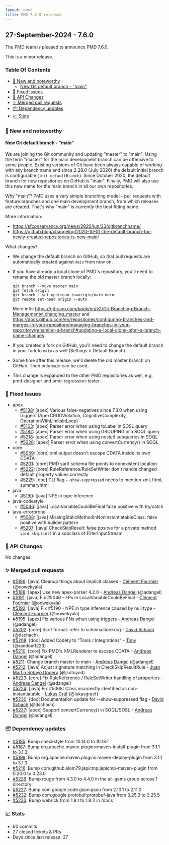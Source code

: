 ```yaml
---
layout: post
title: PMD 7.6.0 released
---
```


## 27-September-2024 - 7.6.0

The PMD team is pleased to announce PMD 7.6.0.

This is a minor release.

### Table Of Contents

* [🚀 New and noteworthy](#new-and-noteworthy)
    * [New Git default branch - "main"](#new-git-default-branch---main)
* [🐛 Fixed Issues](#fixed-issues)
* [🚨 API Changes](#api-changes)
* [✨ Merged pull requests](#merged-pull-requests)
* [📦 Dependency updates](#dependency-updates)
* [📈 Stats](#stats)

### 🚀 New and noteworthy

#### New Git default branch - "main"

We are joining the Git community and updating "master" to "main". Using the term "master" for the main
development branch can be offensive to some people. Existing versions of Git have been always capable of
working with any branch name and since 2.28.0 (July 2020) the default initial branch is configurable
(`init.defaultBranch`). Since October 2020, the default branch for new repositories on GitHub
is "main". Finally, PMD will also use this new name for the main branch in all our own repositories.

Why "main"? PMD uses a very simple branching model - pull requests with feature branches and one main development
branch, from which releases are created. That's why "main" is currently the best fitting name.

More information:
- <https://sfconservancy.org/news/2020/jun/23/gitbranchname/>
- <https://github.blog/changelog/2020-10-01-the-default-branch-for-newly-created-repositories-is-now-main/>

What changes?
- We change the default branch on GitHub, so that pull requests are automatically created against `main` from
  now on.
- If you have already a local clone of PMD's repository, you'll need to rename the old master branch locally:
  ```
  git branch --move master main
  git fetch origin
  git branch --set-upstream-to=origin/main main
  git remote set-head origin --auto
  ```
  
  More info:
  <https://git-scm.com/book/en/v2/Git-Branching-Branch-Management#_changing_master> and
  <https://docs.github.com/en/repositories/configuring-branches-and-merges-in-your-repository/managing-branches-in-your-repository/renaming-a-branch#updating-a-local-clone-after-a-branch-name-changes>
- If you created a fork on GitHub, you'll need to change the default branch in your fork to `main` as
  well (Settings > Default Branch).
- Some time after this release, we'll delete the old master branch on GitHub. Then only `main` can be used.
- This change is expanded to the other PMD repositories as well, e.g. pmd-designer and pmd-regression-tester.

### 🐛 Fixed Issues
* apex
  * [#5138](https://github.com/pmd/pmd/issues/5138): \[apex] Various false-negatives since 7.3.0 when using triggers
    (ApexCRUDViolation, CognitiveComplexity, OperationWithLimitsInLoop)
  * [#5163](https://github.com/pmd/pmd/issues/5163): \[apex] Parser error when using toLabel in SOSL query
  * [#5182](https://github.com/pmd/pmd/issues/5182): \[apex] Parser error when using GROUPING in a SOQL query
  * [#5218](https://github.com/pmd/pmd/issues/5218): \[apex] Parser error when using nested subqueries in SOQL
  * [#5228](https://github.com/pmd/pmd/issues/5228): \[apex] Parser error when using convertCurrency() in SOQL
* core
  * [#5059](https://github.com/pmd/pmd/issues/5059): \[core] xml output doesn't escape CDATA inside its own CDATA
  * [#5201](https://github.com/pmd/pmd/issues/5201): \[core] PMD sarif schema file points to nonexistent location
  * [#5222](https://github.com/pmd/pmd/issues/5222): \[core] RuleReference/RuleSetWriter don't handle changed default property values correctly
  * [#5229](https://github.com/pmd/pmd/issues/5229): \[doc] CLI flag `--show-suppressed` needs to mention xml, html, summaryhtml
* java
  * [#5190](https://github.com/pmd/pmd/issues/5190): \[java] NPE in type inference
* java-codestyle
  * [#5046](https://github.com/pmd/pmd/issues/5046): \[java] LocalVariableCouldBeFinal false positive with try/catch
* java-errorprone
  * [#5068](https://github.com/pmd/pmd/issues/5068): \[java] MissingStaticMethodInNonInstantiatableClass: false positive with builder pattern
  * [#5207](https://github.com/pmd/pmd/issues/5207): \[java] CheckSkipResult: false positve for a private method `void skip(int)` in a subclass of FilterInputStream

### 🚨 API Changes

No changes.

### ✨ Merged pull requests
* [#5186](https://github.com/pmd/pmd/pull/5186): \[java] Cleanup things about implicit classes - [Clément Fournier](https://github.com/oowekyala) (@oowekyala)
* [#5188](https://github.com/pmd/pmd/pull/5188): \[apex] Use new apex-parser 4.2.0 - [Andreas Dangel](https://github.com/adangel) (@adangel)
* [#5191](https://github.com/pmd/pmd/pull/5191): \[java] Fix #5046 - FPs in LocalVariableCouldBeFinal - [Clément Fournier](https://github.com/oowekyala) (@oowekyala)
* [#5192](https://github.com/pmd/pmd/pull/5192): \[java] Fix #5190 - NPE in type inference caused by null type - [Clément Fournier](https://github.com/oowekyala) (@oowekyala)
* [#5195](https://github.com/pmd/pmd/pull/5195): \[apex] Fix various FNs when using triggers - [Andreas Dangel](https://github.com/adangel) (@adangel)
* [#5202](https://github.com/pmd/pmd/pull/5202): \[core] Sarif format: refer to schemastore.org - [David Schach](https://github.com/dschach) (@dschach)
* [#5208](https://github.com/pmd/pmd/pull/5208): \[doc] Added Codety to "Tools / Integrations" - [Tony](https://github.com/random1223) (@random1223)
* [#5210](https://github.com/pmd/pmd/pull/5210): \[core] Fix PMD's XMLRenderer to escape CDATA - [Andreas Dangel](https://github.com/adangel) (@adangel)
* [#5211](https://github.com/pmd/pmd/pull/5211): Change branch master to main - [Andreas Dangel](https://github.com/adangel) (@adangel)
* [#5212](https://github.com/pmd/pmd/pull/5212): \[java] Adjust signature matching in CheckSkipResultRule - [Juan Martín Sotuyo Dodero](https://github.com/jsotuyod) (@jsotuyod)
* [#5223](https://github.com/pmd/pmd/pull/5223): \[core] Fix RuleReference / RuleSetWriter handling of properties - [Andreas Dangel](https://github.com/adangel) (@adangel)
* [#5224](https://github.com/pmd/pmd/pull/5224): \[java] Fix #5068: Class incorrectly identified as non-instantiatable - [Lukas Gräf](https://github.com/lukasgraef) (@lukasgraef)
* [#5230](https://github.com/pmd/pmd/pull/5230): \[doc] Documentation update for --show-suppressed flag - [David Schach](https://github.com/dschach) (@dschach)
* [#5237](https://github.com/pmd/pmd/pull/5237): \[apex] Support convertCurrency() in SOQL/SOSL - [Andreas Dangel](https://github.com/adangel) (@adangel)

### 📦 Dependency updates
* [#5185](https://github.com/pmd/pmd/issues/5185): Bump checkstyle from 10.14.0 to 10.18.1
* [#5187](https://github.com/pmd/pmd/issues/5187): Bump org.apache.maven.plugins:maven-install-plugin from 3.1.1 to 3.1.3
* [#5199](https://github.com/pmd/pmd/issues/5199): Bump org.apache.maven.plugins:maven-deploy-plugin from 3.1.1 to 3.1.3
* [#5216](https://github.com/pmd/pmd/issues/5216): Bump com.github.siom79.japicmp:japicmp-maven-plugin from 0.20.0 to 0.23.0
* [#5226](https://github.com/pmd/pmd/issues/5226): Bump rouge from 4.3.0 to 4.4.0 in the all-gems group across 1 directory
* [#5227](https://github.com/pmd/pmd/issues/5227): Bump com.google.code.gson:gson from 2.10.1 to 2.11.0
* [#5232](https://github.com/pmd/pmd/issues/5232): Bump com.google.protobuf:protobuf-java from 3.25.3 to 3.25.5
* [#5233](https://github.com/pmd/pmd/issues/5233): Bump webrick from 1.8.1 to 1.8.2 in /docs

### 📈 Stats
* 60 commits
* 27 closed tickets & PRs
* Days since last release: 27
